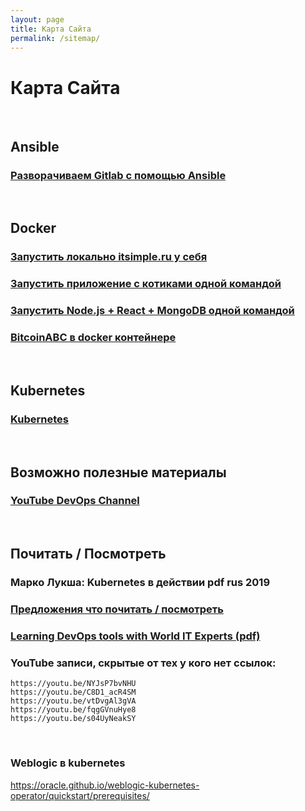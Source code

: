 ```yaml
---
layout: page
title: Карта Сайта
permalink: /sitemap/
---
```


# Карта Сайта

<br/>

## Ansible

### [Разворачиваем Gitlab с помощью Ansible](/devops/ansible/gitlab/)

<br/>

## Docker

### [Запустить локально itsimple.ru у себя](/devops/docker/itsimple/)

### [Запустить приложение с котиками одной командой](/devpos/docker/cats-app/)

### [Запустить Node.js + React + MongoDB одной командой](/devpos/docker/node-react-mongo/)

### [BitcoinABC в docker контейнере](https://github.com/Bitcoin-ABC/bitcoinabc.org)

<br/>

## Kubernetes

### [Kubernetes](/linux/servers/containers/kubernetes/)

<br/>

## Возможно полезные материалы

### [YouTube DevOps Channel](https://www.youtube.com/channel/UC1nDIT9thqoFSSxvLyPHF5w/videos)

<br/>

## Почитать / Посмотреть

### Марко Лукша: Kubernetes в действии pdf rus 2019

### [Предложения что почитать / посмотреть](/suggestions/)

### [Learning DevOps tools with World IT Experts (pdf)](/files/learn-devops.pdf)

### YouTube записи, скрытые от тех у кого нет ссылок:

    https://youtu.be/NYJsP7bvNHU
    https://youtu.be/C8D1_acR4SM
    https://youtu.be/vtDvgAl3gVA
    https://youtu.be/fqgGVnuHye8
    https://youtu.be/s04UyNeakSY

<br/>

### Weblogic в kubernetes

https://oracle.github.io/weblogic-kubernetes-operator/quickstart/prerequisites/
